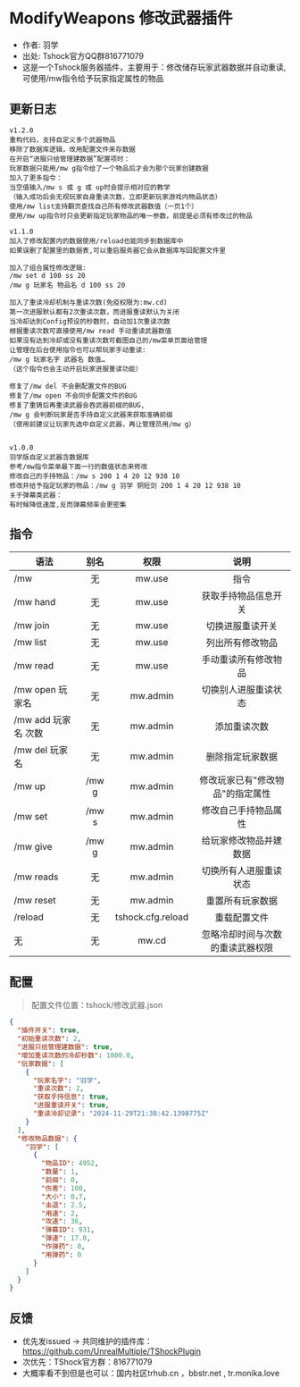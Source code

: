 # ModifyWeapons 修改武器插件

- 作者: 羽学
- 出处: Tshock官方QQ群816771079
- 这是一个Tshock服务器插件，主要用于：修改储存玩家武器数据并自动重读,可使用/mw指令给予玩家指定属性的物品

## 更新日志

```
v1.2.0
重构代码，支持自定义多个武器物品
移除了数据库逻辑，改用配置文件来存数据
在开启“进服只给管理建数据”配置项时：
玩家数据只能用/mw g指令给了一个物品后才会为那个玩家创建数据
加入了更多指令：
当空值输入/mw s 或 g 或 up时会提示相对应的教学
（输入成功后会无视玩家自身重读次数，立即更新玩家游戏内物品状态）
使用/mw list支持翻页查找自己所有修改武器数值（一页1个）
使用/mw up指令时只会更新指定玩家物品的唯一参数，前提是必须有修改过的物品

v1.1.0
加入了修改配置内的数据使用/reload也能同步到数据库中
如果误删了配置里的数据表,可以重启服务器它会从数据库写回配置文件里

加入了组合属性修改逻辑:
/mw set d 100 ss 20
/mw g 玩家名 物品名 d 100 ss 20

加入了重读冷却机制与重读次数(免疫权限为:mw.cd)
第一次进服默认都有2次重读次数，而进服重读默认为关闭
当冷却达到Config预设的秒数时，自动加1次重读次数
根据重读次数可直接使用/mw read 手动重读武器数值
如果没有达到冷却或没有重读次数可截图自己的/mw菜单页面给管理
让管理在后台使用指令也可以帮玩家手动重读:
/mw g 玩家名字 武器名 数值…
（这个指令也会主动开启玩家进服重读功能）

修复了/mw del 不会删配置文件的BUG
修复了/mw open 不会同步配置文件的BUG
修复了重铸后再重读武器会吞武器前缀的BUG,
/mw g 会判断玩家是否手持自定义武器来获取准确前缀
（使用前建议让玩家先选中自定义武器，再让管理员用/mw g）


v1.0.0
羽学版自定义武器含数据库
参考/mw指令菜单最下面一行的数值状态来修改
修改自己的手持物品：/mw s 200 1 4 20 12 938 10
修改并给予指定玩家的物品：/mw g 羽学 铜短剑 200 1 4 20 12 938 10
关于弹幕类武器：
有时候降低速度,反而弹幕频率会更密集
```

## 指令

| 语法                             | 别名  |       权限       |                   说明                   |
| -------------------------------- | :---: | :--------------: | :--------------------------------------: |
| /mw  | 无 |   mw.use    |    指令    |
| /mw hand | 无 |   mw.use    |    获取手持物品信息开关    |
| /mw join | 无 |   mw.use    |    切换进服重读开关    |
| /mw list | 无 |   mw.use    |    列出所有修改物品    |
| /mw read | 无 |   mw.use    |    手动重读所有修改物品    |
| /mw open 玩家名 | 无 |   mw.admin    |    切换别人进服重读状态    |
| /mw add 玩家名 次数 | 无 |   mw.admin    |    添加重读次数    |
| /mw del 玩家名 | 无 |   mw.admin    |    删除指定玩家数据    |
| /mw up | /mw g |   mw.admin    |    修改玩家已有"修改物品"的指定属性    |
| /mw set | /mw s |   mw.admin    |    修改自己手持物品属性    |
| /mw give | /mw g |   mw.admin    |    给玩家修改物品并建数据    |
| /mw reads | 无 |   mw.admin    |    切换所有人进服重读状态    |
| /mw reset | 无 |   mw.admin    |    重置所有玩家数据    |
| /reload  | 无 |   tshock.cfg.reload    |    重载配置文件    |
| 无  | 无 |   mw.cd    |    忽略冷却时间与次数的重读武器权限    |

## 配置
> 配置文件位置：tshock/修改武器.json
```json
{
  "插件开关": true,
  "初始重读次数": 2,
  "进服只给管理建数据": true,
  "增加重读次数的冷却秒数": 1800.0,
  "玩家数据": [
    {
      "玩家名字": "羽学",
      "重读次数": 2,
      "获取手持信息": true,
      "进服重读开关": true,
      "重读冷却记录": "2024-11-29T21:38:42.1398775Z"
    }
  ],
  "修改物品数据": {
    "羽学": [
      {
        "物品ID": 4952,
        "数量": 1,
        "前缀": 0,
        "伤害": 100,
        "大小": 0.7,
        "击退": 2.5,
        "用速": 2,
        "攻速": 36,
        "弹幕ID": 931,
        "弹速": 17.0,
        "作弹药": 0,
        "用弹药": 0
      }
    ]
  }
}
```
## 反馈
- 优先发issued -> 共同维护的插件库：https://github.com/UnrealMultiple/TShockPlugin
- 次优先：TShock官方群：816771079
- 大概率看不到但是也可以：国内社区trhub.cn ，bbstr.net , tr.monika.love